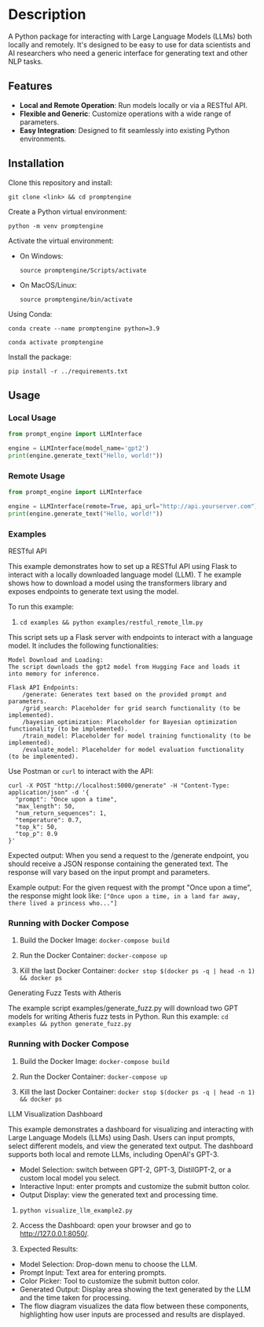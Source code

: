 # Description

A Python package for interacting with Large Language Models (LLMs) both locally and remotely. It's designed to be easy to use for data scientists and AI researchers who need a generic interface for generating text and other NLP tasks.

## Features

- **Local and Remote Operation**: Run models locally or via a RESTful API.
- **Flexible and Generic**: Customize operations with a wide range of parameters.
- **Easy Integration**: Designed to fit seamlessly into existing Python environments.

## Installation

Clone this repository and install:

```git clone <link> && cd promptengine```

Create a Python virtual environment:

```python -m venv promptengine```

Activate the virtual environment:
- On Windows:

  ```source promptengine/Scripts/activate```
  
- On MacOS/Linux:
  
  ```source promptengine/bin/activate```

Using Conda:

```conda create --name promptengine python=3.9```

```conda activate promptengine```

Install the package:

```pip install -r ../requirements.txt```

## Usage

### Local Usage

```python
from prompt_engine import LLMInterface

engine = LLMInterface(model_name='gpt2')
print(engine.generate_text("Hello, world!"))
```

### Remote Usage
```python
from prompt_engine import LLMInterface

engine = LLMInterface(remote=True, api_url="http://api.yourserver.com")
print(engine.generate_text("Hello, world!"))
```

### Examples
RESTful API

This example demonstrates how to set up a RESTful API using Flask to interact with a locally downloaded language model (LLM). T
he example shows how to download a model using the transformers library and exposes endpoints to generate text using the model.

To run this example:
1. ```cd examples && python examples/restful_remote_llm.py```

This script sets up a Flask server with endpoints to interact with a language model. It includes the following functionalities:

    Model Download and Loading:
    The script downloads the gpt2 model from Hugging Face and loads it into memory for inference.

    Flask API Endpoints:
        /generate: Generates text based on the provided prompt and parameters.
        /grid_search: Placeholder for grid search functionality (to be implemented).
        /bayesian_optimization: Placeholder for Bayesian optimization functionality (to be implemented).
        /train_model: Placeholder for model training functionality (to be implemented).
        /evaluate_model: Placeholder for model evaluation functionality (to be implemented).

Use Postman or ```curl``` to interact with the API:
```
curl -X POST "http://localhost:5000/generate" -H "Content-Type: application/json" -d '{
  "prompt": "Once upon a time",
  "max_length": 50,
  "num_return_sequences": 1,
  "temperature": 0.7,
  "top_k": 50,
  "top_p": 0.9
}'
```

Expected output:
When you send a request to the /generate endpoint, you should receive a JSON response containing the generated text. The response will vary based on the input prompt and parameters.

Example output:
For the given request with the prompt "Once upon a time", the response might look like:
```["Once upon a time, in a land far away, there lived a princess who..."]```

### Running with Docker Compose
1. Build the Docker Image:
```docker-compose build```

2. Run the Docker Container:
```docker-compose up```

3. Kill the last Docker Container:
```docker stop $(docker ps -q | head -n 1) && docker ps```

Generating Fuzz Tests with Atheris

The example script examples/generate_fuzz.py will download two GPT models for writing Atheris fuzz tests in Python.
Run this example:
```cd examples && python generate_fuzz.py```

### Running with Docker Compose
1. Build the Docker Image:
```docker-compose build```

2. Run the Docker Container:
```docker-compose up```

3. Kill the last Docker Container:
```docker stop $(docker ps -q | head -n 1) && docker ps```

LLM Visualization Dashboard

This example demonstrates a dashboard for visualizing and interacting with Large Language Models (LLMs) using Dash. Users can input prompts, select different models, and view the generated text output. The dashboard supports both local and remote LLMs, including OpenAI's GPT-3.

- Model Selection: switch between GPT-2, GPT-3, DistilGPT-2, or a custom local model you select. 
- Interactive Input: enter prompts and customize the submit button color.
- Output Display: view the generated text and processing time. 

1. ```python visualize_llm_example2.py```

2. Access the Dashboard: open your browser and go to http://127.0.0.1:8050/.

3. Expected Results:
- Model Selection: Drop-down menu to choose the LLM.
- Prompt Input: Text area for entering prompts.
- Color Picker: Tool to customize the submit button color.
- Generated Output: Display area showing the text generated by the LLM and the time taken for processing.
- The flow diagram visualizes the data flow between these components, highlighting how user inputs are processed and results are displayed.